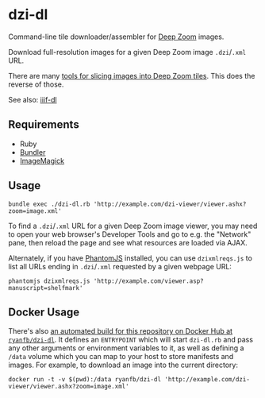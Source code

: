 # dzi-dl

Command-line tile downloader/assembler for [Deep Zoom](https://en.wikipedia.org/wiki/Deep_Zoom) images.

Download full-resolution images for a given Deep Zoom image `.dzi`/`.xml` URL.

There are many [tools for slicing images into Deep Zoom tiles](https://openseadragon.github.io/examples/creating-zooming-images/). This does the reverse of those.

See also: [iiif-dl](https://github.com/ryanfb/iiif-dl)

## Requirements

 * Ruby
 * [Bundler](http://bundler.io/)
 * [ImageMagick](http://www.imagemagick.org/)
 
## Usage

    bundle exec ./dzi-dl.rb 'http://example.com/dzi-viewer/viewer.ashx?zoom=image.xml'

To find a `.dzi`/`.xml` URL for a given Deep Zoom image viewer, you may need to open your web browser's Developer Tools and go to e.g. the "Network" pane, then reload the page and see what resources are loaded via AJAX.

Alternately, if you have [PhantomJS](http://phantomjs.org/) installed, you can use `dzixmlreqs.js` to list all URLs ending in `.dzi`/`.xml` requested by a given webpage URL:

    phantomjs dzixmlreqs.js 'http://example.com/viewer.asp?manuscript=shelfmark'

## Docker Usage

There's also [an automated build for this repository on Docker Hub at `ryanfb/dzi-dl`](http://hub.docker.com/r/ryanfb/dzi-dl). It defines an `ENTRYPOINT` which will start `dzi-dl.rb` and pass any other arguments or environment variables to it, as well as defining a `/data` volume which you can map to your host to store manifests and images. For example, to download an image into the current directory:

    docker run -t -v $(pwd):/data ryanfb/dzi-dl 'http://example.com/dzi-viewer/viewer.ashx?zoom=image.xml'
